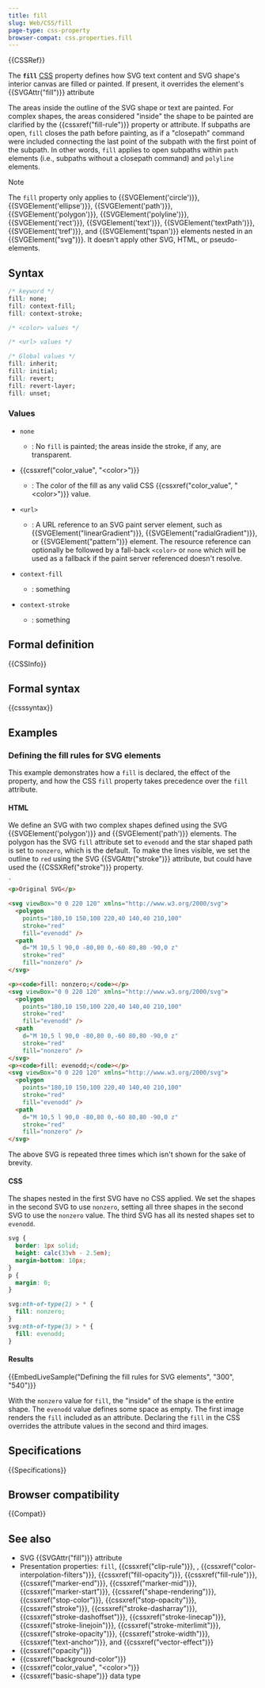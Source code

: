 ```yaml
---
title: fill
slug: Web/CSS/fill
page-type: css-property
browser-compat: css.properties.fill
---
```


{{CSSRef}}

The **`fill`** [CSS](/en-US/docs/Web/CSS) property defines how SVG text content and SVG shape's interior canvas are filled or painted. If present, it overrides the element's {{SVGAttr("fill")}} attribute

The areas inside the outline of the SVG shape or text are painted. For complex shapes, the areas considered "inside" the shape to be painted are clarified by the {{cssxref("fill-rule")}} property or attribute. If subpaths are open, `fill` closes the path before painting, as if a "closepath" command were included connecting the last point of the subpath with the first point of the subpath. In other words, `fill` applies to open subpaths within `path` elements (i.e., subpaths without a closepath command) and `polyline` elements.

> [!NOTE]
> The `fill` property only applies to {{SVGElement('circle')}}, {{SVGElement('ellipse')}}, {{SVGElement('path')}}, {{SVGElement('polygon')}}, {{SVGElement('polyline')}}, {{SVGElement('rect')}}, {{SVGElement('text')}}, {{SVGElement('textPath')}}, {{SVGElement('tref')}}, and {{SVGElement('tspan')}} elements nested in an {{SVGElement("svg")}}. It doesn't apply other SVG, HTML, or pseudo-elements.

## Syntax

```css
/* keyword */
fill: none;
fill: context-fill;
fill: context-stroke;

/* <color> values */

/* <url> values */

/* Global values */
fill: inherit;
fill: initial;
fill: revert;
fill: revert-layer;
fill: unset;
```

### Values

- `none`

  - : No `fill` is painted; the areas inside the stroke, if any, are transparent.

- {{cssxref("color_value", "&lt;color>")}}

  - : The color of the fill as any valid CSS {{cssxref("color_value", "&lt;color>")}} value.

- `<url>`

  - : A URL reference to an SVG paint server element, such as {{SVGElement("linearGradient")}}, {{SVGElement("radialGradient")}}, or {{SVGElement("pattern")}} element. The resource reference can optionally be followed by a fall-back `<color>` or `none` which will be used as a fallback if the paint server referenced doesn't resolve.

- `context-fill`

  - : something

- `context-stroke`

  - : something

## Formal definition

{{CSSInfo}}

## Formal syntax

{{csssyntax}}

## Examples

### Defining the fill rules for SVG elements

This example demonstrates how a `fill` is declared, the effect of the property, and how the CSS `fill` property takes precedence over the `fill` attribute.

#### HTML

We define an SVG with two complex shapes defined using the SVG {{SVGElement('polygon')}} and {{SVGElement('path')}} elements. The polygon has the SVG `fill` attribute set to `evenodd` and the star shaped path is set to `nonzero`, which is the default. To make the lines visible, we set the outline to `red` using the SVG {{SVGAttr("stroke")}} attribute, but could have used the {{CSSXRef("stroke")}} property.

```html hidden
`
<p>Original SVG</p>
```

```html
<svg viewBox="0 0 220 120" xmlns="http://www.w3.org/2000/svg">
  <polygon
    points="180,10 150,100 220,40 140,40 210,100"
    stroke="red"
    fill="evenodd" />
  <path
    d="M 10,5 l 90,0 -80,80 0,-60 80,80 -90,0 z"
    stroke="red"
    fill="nonzero" />
</svg>
```

```html hidden
<p><code>fill: nonzero;</code></p>
<svg viewBox="0 0 220 120" xmlns="http://www.w3.org/2000/svg">
  <polygon
    points="180,10 150,100 220,40 140,40 210,100"
    stroke="red"
    fill="evenodd" />
  <path
    d="M 10,5 l 90,0 -80,80 0,-60 80,80 -90,0 z"
    stroke="red"
    fill="nonzero" />
</svg>
<p><code>fill: evenodd;</code></p>
<svg viewBox="0 0 220 120" xmlns="http://www.w3.org/2000/svg">
  <polygon
    points="180,10 150,100 220,40 140,40 210,100"
    stroke="red"
    fill="evenodd" />
  <path
    d="M 10,5 l 90,0 -80,80 0,-60 80,80 -90,0 z"
    stroke="red"
    fill="nonzero" />
</svg>
```

The above SVG is repeated three times which isn't shown for the sake of brevity.

#### CSS

The shapes nested in the first SVG have no CSS applied. We set the shapes in the second SVG to use `nonzero`, setting all three shapes in the second SVG to use the `nonzero` value. The third SVG has all its nested shapes set to `evenodd`.

```css hidden
svg {
  border: 1px solid;
  height: calc(33vh - 2.5em);
  margin-bottom: 10px;
}
p {
  margin: 0;
}
```

```css
svg:nth-of-type(2) > * {
  fill: nonzero;
}
svg:nth-of-type(3) > * {
  fill: evenodd;
}
```

#### Results

{{EmbedLiveSample("Defining the fill rules for SVG elements", "300", "540")}}

With the `nonzero` value for `fill`, the "inside" of the shape is the entire shape. The `evenodd` value defines some space as empty. The first image renders the `fill` included as an attribute. Declaring the `fill` in the CSS overrides the attribute values in the second and third images.

## Specifications

{{Specifications}}

## Browser compatibility

{{Compat}}

## See also

- SVG {{SVGAttr("fill")}} attribute
- Presentation properties: `fill`, {{cssxref("clip-rule")}}, , {{cssxref("color-interpolation-filters")}}, {{cssxref("fill-opacity")}}, {{cssxref("fill-rule")}}, {{cssxref("marker-end")}}, {{cssxref("marker-mid")}}, {{cssxref("marker-start")}}, {{cssxref("shape-rendering")}}, {{cssxref("stop-color")}}, {{cssxref("stop-opacity")}}, {{cssxref("stroke")}}, {{cssxref("stroke-dasharray")}}, {{cssxref("stroke-dashoffset")}}, {{cssxref("stroke-linecap")}}, {{cssxref("stroke-linejoin")}}, {{cssxref("stroke-miterlimit")}}, {{cssxref("stroke-opacity")}}, {{cssxref("stroke-width")}}, {{cssxref("text-anchor")}}, and {{cssxref("vector-effect")}}
- {{cssxref("opacity")}}
- {{cssxref("background-color")}}
- {{cssxref("color_value", "&lt;color>")}}
- {{cssxref("basic-shape")}} data type
